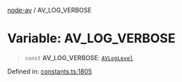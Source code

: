 [node-av](../globals.md) / AV\_LOG\_VERBOSE

# Variable: AV\_LOG\_VERBOSE

> `const` **AV\_LOG\_VERBOSE**: [`AVLogLevel`](../type-aliases/AVLogLevel.md)

Defined in: [constants.ts:1805](https://github.com/seydx/av/blob/f8631fc881b394300b1479f511d55cf1c370a87f/src/constants/constants.ts#L1805)
